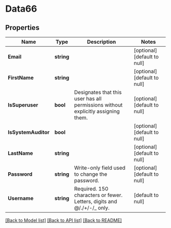 # Data66

## Properties
Name | Type | Description | Notes
------------ | ------------- | ------------- | -------------
**Email** | **string** |  | [optional] [default to null]
**FirstName** | **string** |  | [optional] [default to null]
**IsSuperuser** | **bool** | Designates that this user has all permissions without explicitly assigning them. | [optional] [default to null]
**IsSystemAuditor** | **bool** |  | [optional] [default to null]
**LastName** | **string** |  | [optional] [default to null]
**Password** | **string** | Write-only field used to change the password. | [optional] [default to null]
**Username** | **string** | Required. 150 characters or fewer. Letters, digits and @/./+/-/_ only. | [default to null]

[[Back to Model list]](../README.md#documentation-for-models) [[Back to API list]](../README.md#documentation-for-api-endpoints) [[Back to README]](../README.md)


